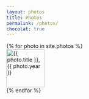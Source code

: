 ```yaml
---
layout: photos
title: Photos
permalink: /photos/
chocolat: true
---
```

<div class="masonry chocolat-parent" data-chocolat-title="photos">
 {% for photo in site.photos %}
  <div class="brick">
   <a class="chocolat-image" href="{{ site.url }}/images/photos/{{ photo.file }}" title="{{ photo.title}}, {{ photo.year }}">
    <img width="100" src="{{ site.url }}/images/photos/{{ photo.file }}" alt="{{ photo.title }}, {{ photo.year }}" />
   </a>
  </div>
 {% endfor %}
</div>
<script>
	$(document).ready(function(){
		$('.chocolat-parent').Chocolat({
			loop: true,
			imageSize: 'cover',			
		});
	});
</script>